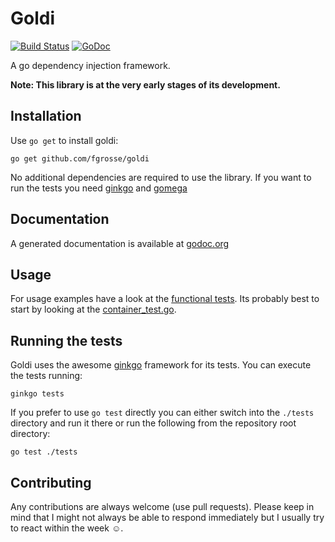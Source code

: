 Goldi
========

[![Build Status](https://secure.travis-ci.org/fgrosse/goldi.png?branch=master)](http://travis-ci.org/fgrosse/goldi)
[![GoDoc](https://godoc.org/github.com/fgrosse/goldi?status.svg)](https://godoc.org/github.com/fgrosse/goldi)

A go dependency injection framework.

**Note: This library is at the very early stages of its development.**

## Installation

Use `go get` to install goldi:
```
go get github.com/fgrosse/goldi
```

No additional dependencies are required to use the library.
If you want to run the tests you need [ginkgo][1] and [gomega][2]

## Documentation

A generated documentation is available at [godoc.org][3]

## Usage

For usage examples have a look at the [functional tests](tests).
Its probably best to start by looking at the [container_test.go](tests/container_test.go).

## Running the tests

Goldi uses the awesome [ginkgo][1] framework for its tests.
You can execute the tests running:
```
ginkgo tests
```

If you prefer to use `go test` directly you can either switch into the `./tests` directory and run it there or
run the following from the repository root directory:
```
go test ./tests
```

## Contributing

Any contributions are always welcome (use pull requests).
Please keep in mind that I might not always be able to respond immediately but I usually try to react within the week ☺.

[1]: http://onsi.github.io/ginkgo/
[2]: http://onsi.github.io/gomega/
[3]: http://godoc.org/github.com/fgrosse/goldi
